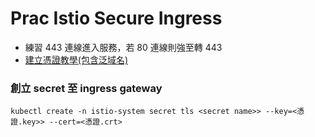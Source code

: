 # Prac Istio Secure Ingress

- 練習 443 連線進入服務，若 80 連線則強至轉 443
- [建立憑證教學(包含泛域名)](https://hackmd.io/fqGmqI6aQuqva9hFHt8R8g)

### 創立 secret 至 ingress gateway
```
kubectl create -n istio-system secret tls <secret name>> --key=<憑證.key>> --cert=<憑證.crt>
```